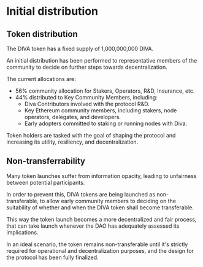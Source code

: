# Initial distribution

## Token distribution

The DIVA token has a fixed supply of 1,000,000,000 DIVA.

An initial distribution has been performed to representative members of the community to decide on further steps towards decentralization.

The current allocations are:

- 56% community allocation for Stakers, Operators, R&D, Insurance, etc.
- 44% distributed to Key Community Members, including:
    - Diva Contributors involved with the protocol R&D.
    - Key Ethereum community members, including stakers, node operators, delegates, and developers.
    - Early adopters committed to staking or running nodes with Diva.

Token holders are tasked with the goal of shaping the protocol and increasing its utility, resiliency, and decentralization.

## Non-transferrability

Many token launches suffer from information opacity, leading to unfairness between potential participants.

In order to prevent this, DIVA tokens are being launched as non-transferable, to allow early community members to deciding on the suitability of whether and when the DIVA token shall become transferable.

This way the token launch becomes a more decentralized and fair process, that can take launch whenever the DAO has adequately assessed its implications.

In an ideal scenario, the token remains non-transferable until it's strictly required for operational and decentralization purposes, and the design for the protocol has been fully finalized.
